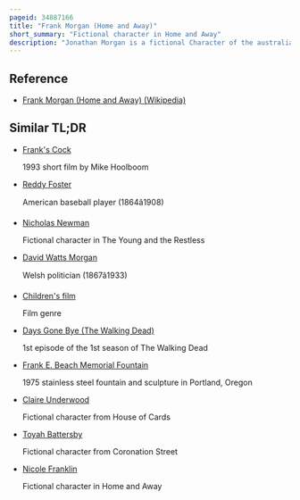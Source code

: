 ```yaml
---
pageid: 34887166
title: "Frank Morgan (Home and Away)"
short_summary: "Fictional character in Home and Away"
description: "Jonathan Morgan is a fictional Character of the australian Channel seven Soap Opera Home and away played by alex Papps. Frank debuted in the Pilot Episode of the serial and was the first Character to appear on Screen. Frank is one of five foster Children of Pippa and Tom Fletcher who move to Summer Bay to begin a new Life. The Serial's Creator Alan bateman Thought of the Idea while observing Locals who were opposing the Idea of foster Children living in the Area. Papps was cast in the Role and began receiving Fan Mail immediately. Frank has been played in Flashback Sequences by the Actors bradley Pilato and Michael Scilusa."
---
```


## Reference

- [Frank Morgan (Home and Away) (Wikipedia)](https://en.wikipedia.org/?curid=34887166)

## Similar TL;DR

- [Frank's Cock](/tldr/en/franks-cock)

  1993 short film by Mike Hoolboom

- [Reddy Foster](/tldr/en/reddy-foster)

  American baseball player (1864â1908)

- [Nicholas Newman](/tldr/en/nicholas-newman)

  Fictional character in The Young and the Restless

- [David Watts Morgan](/tldr/en/david-watts-morgan)

  Welsh politician (1867â1933)

- [Children's film](/tldr/en/childrens-film)

  Film genre

- [Days Gone Bye (The Walking Dead)](/tldr/en/days-gone-bye-the-walking-dead)

  1st episode of the 1st season of The Walking Dead

- [Frank E. Beach Memorial Fountain](/tldr/en/frank-e-beach-memorial-fountain)

  1975 stainless steel fountain and sculpture in Portland, Oregon

- [Claire Underwood](/tldr/en/claire-underwood)

  Fictional character from House of Cards

- [Toyah Battersby](/tldr/en/toyah-battersby)

  Fictional character from Coronation Street

- [Nicole Franklin](/tldr/en/nicole-franklin)

  Fictional character in Home and Away
